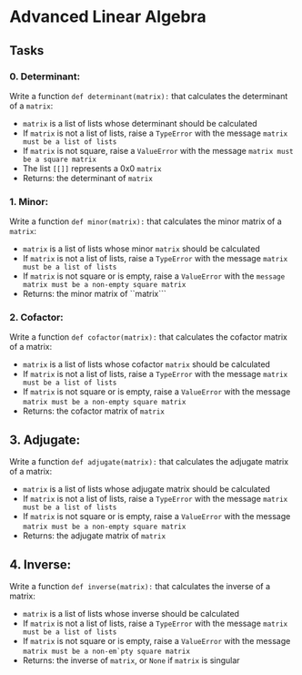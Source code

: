 # Advanced Linear Algebra

## Tasks

### 0. Determinant:
Write a function ``def determinant(matrix):`` that calculates the determinant of a ``matrix``:

- ``matrix`` is a list of lists whose determinant should be calculated
- If ``matrix`` is not a list of lists, raise a ``TypeError`` with the message ``matrix must be a list of lists``
- If ``matrix`` is not square, raise a ``ValueError`` with the message ``matrix must be a square matrix``
- The list ``[[]]`` represents a 0x0 ``matrix``
- Returns: the determinant of ``matrix``

### 1. Minor:
Write a function ``def minor(matrix):`` that calculates the minor matrix of a ``matrix``:

- ``matrix`` is a list of lists whose minor ``matrix`` should be calculated
- If ``matrix`` is not a list of lists, raise a ``TypeError`` with the message ``matrix must be a list of lists``
- If ``matrix`` is not square or is empty, raise a ``ValueError`` with the ``message matrix must be a non-empty square matrix``
- Returns: the minor matrix of ``matrix```

### 2. Cofactor:
Write a function ``def cofactor(matrix):`` that calculates the cofactor matrix of a matrix:

- ``matrix`` is a list of lists whose cofactor ``matrix`` should be calculated
- If ``matrix`` is not a list of lists, raise a ``TypeError`` with the message ``matrix must be a list of lists``
- If ``matrix`` is not square or is empty, raise a ``ValueError`` with the message ``matrix must be a non-empty square matrix``
- Returns: the cofactor matrix of ``matrix``

## 3. Adjugate:
Write a function ``def adjugate(matrix):`` that calculates the adjugate matrix of a matrix:

- ``matrix`` is a list of lists whose adjugate matrix should be calculated
- If ``matrix`` is not a list of lists, raise a ``TypeError`` with the message ``matrix must be a list of lists``
- If ``matrix`` is not square or is empty, raise a ``ValueError`` with the message ``matrix must be a non-empty square matrix``
- Returns: the adjugate matrix of ``matrix``

## 4. Inverse:
Write a function ``def inverse(matrix):`` that calculates the inverse of a matrix:

- ``matrix`` is a list of lists whose inverse should be calculated
- If ``matrix`` is not a list of lists, raise a ``TypeError`` with the message ``matrix must be a list of lists``
- If ``matrix`` is not square or is empty, raise a ``ValueError`` with the message ``matrix must be a non-em`pty square matrix``
- Returns: the inverse of ``matrix``, or ``None`` if ``matrix`` is singular
